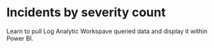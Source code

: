 # Incidents by severity count

Learn to pull Log Analytic Workspave queried data and display it within Power BI.
